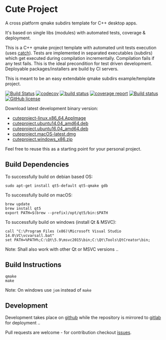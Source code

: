 # Cute Project

A cross platform qmake subdirs template for C++ desktop apps.

It's based on single libs (modules) with automated tests, coverage & deployment.

This is a C++ qmake project template with automated unit tests execution (uses [catch](https://github.com/philsquared/Catch)). Tests are implemented in separated executables (subdirs) which get executed during compilation incrementally. Compilation fails if any test fails. This is the ideal precondition for test driven development. Deployable packages/installers are build by CI servers.

This is meant to be an easy extendable qmake subdirs example/template project.

[![Build Status](https://travis-ci.org/mxklb/cuteproject.svg?branch=master)](https://travis-ci.org/mxklb/cuteproject)
[![codecov](https://codecov.io/gh/mxklb/cuteproject/branch/master/graph/badge.svg)](https://codecov.io/gh/mxklb/cuteproject)
[![build status](https://gitlab.com/mxklb/cuteproject/badges/master/build.svg)](https://gitlab.com/mxklb/cuteproject/commits/master)
[![coverage report](https://gitlab.com/mxklb/cuteproject/badges/master/coverage.svg)](https://gitlab.com/mxklb/cuteproject/builds/artifacts/master/download?job=debug_tests)
[![Build status](https://ci.appveyor.com/api/projects/status/e4voihnpbh67ejm4/branch/master?svg=true)](https://ci.appveyor.com/project/mxklb/cuteproject/branch/master)
[![GitHub license](https://img.shields.io/badge/MIT-license-blue.svg)](https://raw.githubusercontent.com/mxklb/cuteproject/master/LICENSE)

Download latest development binary version:
- [cuteproject-linux.x86_64.AppImage](https://gitlab.com/mxklb/cuteproject/builds/artifacts/master/download?job=appimage_latest)
- [cuteproject.ubuntu14.04_amd64.deb](https://gitlab.com/mxklb/cuteproject/builds/artifacts/master/download?job=debian_trusty)
- [cuteproject.ubuntu16.04_amd64.deb](https://gitlab.com/mxklb/cuteproject/builds/artifacts/master/download?job=debian_xenial)
- [cuteproject.macOS-latest.dmg](https://rawgit.com/mxklb/cuteproject/osx-deploy/cuteproject.dmg)
- [cuteproject.windows_x86.zip](https://ci.appveyor.com/api/projects/mxklb/cuteproject/artifacts/cuteproject-windows_x86.zip?branch=master&job=Environment%3A+tbs_arch%3Dx64%2C+tbs_tools%3Dmsvc14%2C+tbs_static_runtime%3D0)


Feel free to reuse this as a starting point for your personal project.

## Build Dependencies
To successfully build on debian based OS:

    sudo apt-get install qt5-default qt5-qmake gdb

To successfully build on macOS:

    brew update
    brew install qt5
    export PATH=$(brew --prefix)/opt/qt5/bin:$PATH

To successfully build on windows (install Qt & MSVC):

    call "C:\Program Files (x86)\Microsoft Visual Studio 14.0\VC\vcvarsall.bat"
    set PATH=%PATH%;C:\Qt\5.9\msvc2015\bin;C:\Qt\Tools\QtCreator\bin;

Note: Shall also work with other Qt or MSVC versions ..

## Build Instructions

    qmake
    make
Note: On windows use ```jom``` instead of ```make```

## Development
Development takes place on [github](https://github.com/mxklb/cuteproject) while the repository is mirrored to [gitlab](https://gitlab.com/mxklb/cuteproject) for deployment ..

Pull requests are welcome - for contribution checkout [issues](https://github.com/mxklb/cuteproject/issues).
